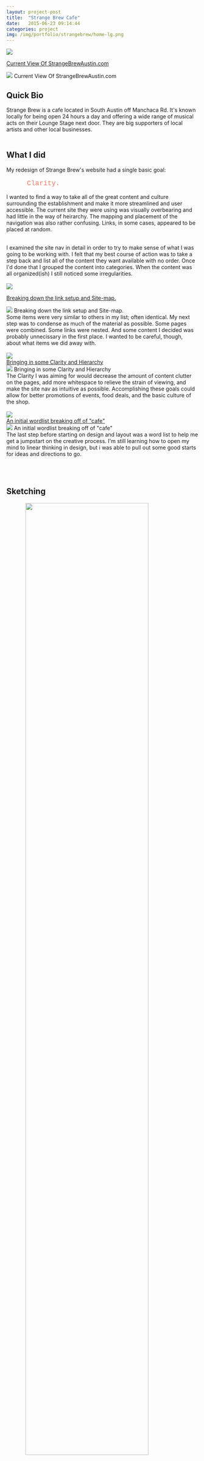```yaml
---
layout: project-post
title:  "Strange Brew Cafe"
date:   2015-06-23 09:14:44
categories: project
img: /img/portfolio/strangebrew/home-lg.png
---
```


<fig class="marginnote"><a data-overlay-trigger="current" href="#!"><img src="/img/portfolio/strangebrew/current-sm.png" /><figcaption>Current View Of StrangeBrewAustin.com</figcaption></a></fig>

<div class="overlay" id="current">
    <img class="modal" src="/img/portfolio/strangebrew/current-lg.png" />
    <span class="modal">Current View Of StrangeBrewAustin.com</span>
</div>
<h2>Quick Bio</h2>
Strange Brew is a cafe located in South Austin off Manchaca Rd. It's known locally for being open 24 hours a day and offering a wide range of musical acts on their Lounge Stage next door. They are big supporters of local artists and other local businesses.
<BR><BR>
<h2>What I did</h2>

My redesign of Strange Brew's website had a single basic goal:
<BR><BR>
<span class="clarity">Clarity.</span>
<BR><BR>
I wanted to find a way to take all of the great content and culture surrounding the establishment and make it more streamlined and user accessible.
The current site they were using was visually overbearing and had little in the way of heirarchy. The mapping and placement of the navigation was also rather confusing. Links, in some cases, appeared to be placed at random. 
<BR><BR>

I examined the site nav in detail in order to try to make sense of what I was going to be working with. I felt that my best course of action was to take a step back and list all of the content they want available with no order. Once I'd done that I grouped the content into categories. When the content was all organized(ish) I still noticed some irregularities. 
<BR><BR>
<fig class="marginnote"><a data-overlay-trigger="links-1" href="#!"><img src="/img/portfolio/strangebrew/links-sm.jpg"><figcaption>Breaking down the link setup and Site-map.</figcaption></a></fig>

<div class="overlay" id="links-1">
    <img class="modal" src="/img/portfolio/strangebrew/links-lg.jpg">
    <span class="modal">Breaking down the link setup and Site-map.</span>
</div>
Some items were very similar to others in my list; often identical. My next step was to condense as much of the material as possible. Some pages were combined. Some links were nested. And some content I decided was probably unnecissary in the first place. I wanted to be careful, though, about what items we did away with. 
<BR><BR>
<fig class="marginnote"><a data-overlay-trigger="links-2" href="#!"><img src="/img/portfolio/strangebrew/links2-sm.jpg"><figcaption>Bringing in some Clarity and Hierarchy</figcaption></a></fig>

<div class="overlay" id="links-2">
    <img class="modal" src="/img/portfolio/strangebrew/links2-lg.jpg">
    <span class="modal">Bringing in some Clarity and Hierarchy</span>
</div>
The Clarity I was aiming for would decrease the amount of content clutter on the pages, add more whitespace to relieve the strain of viewing, and make the site nav as intuitive as possible. Accomplishing these goals could allow for better promotions of events, food deals, and the basic culture of the shop. 
<BR><BR>
<fig class="marginnote"><a data-overlay-trigger="wordlist" href="#!"><img src="/img/portfolio/strangebrew/wordlist-sm.jpg"><figcaption>An initial wordlist breaking off of "cafe"</figcaption></a></fig>

<div class="overlay" id="wordlist">
    <img class="modal" src="/img/portfolio/strangebrew/wordlist-lg.jpg">
    <span class="modal">An initial wordlist breaking off of "cafe"</span>
</div>
The last step before starting on design and layout was a word list to help me get a jumpstart on the creative process. I'm still learning how to open my mind to linear thinking in design, but i was able to pull out some good starts for ideas and directions to go.


<BR><BR>
<h2>Sketching</h2>

<fig class=""><a data-overlay-trigger="sketch1" href="#!"><img style="width:80%; margin:0em 10%;" src="/img/portfolio/strangebrew/sketch1-sm.jpg"><figcaption>A Beginning to a new Menu.</figcaption></a></fig>

<div class="overlay" id="sketch1">
    <img class="modal" src="/img/portfolio/strangebrew/sketch1-lg.jpg">
    <span class="modal">A Beginning to a new Menu</span>
</div>








<style type="text/css">
    .clarity {
        margin-left: 3em;
        font-size: 18px;
        font-family: Monaco, Andale Mono, Courier New, monospace;
        color: #ee7961;
    }
</style>
